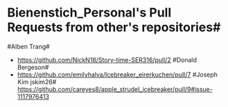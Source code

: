 # Bienenstich_Personal's Pull Requests from other's repositories#
#Alben Trang#
* https://github.com/NickN18/Story-time-SER316/pull/2
#Donald Bergeson#
* https://github.com/emilyhalva/Icebreaker_eirerkuchen/pull/7
#Joseph Kim jskim26#
https://github.com/careyes8/apple_strudel_icebreaker/pull/9#issue-1117976413
